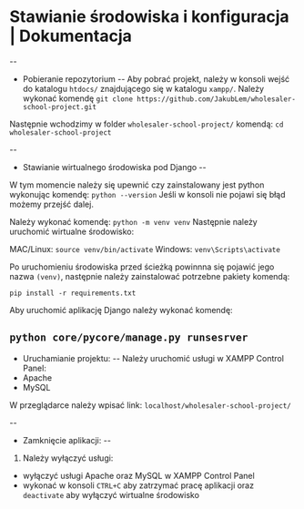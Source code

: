 # Stawianie środowiska i konfiguracja | Dokumentacja
--
- Pobieranie repozytorium
--
Aby pobrać projekt, należy w konsoli wejść do katalogu `htdocs/` znajdującego się w katalogu `xampp/`.
Należy wykonać komendę `git clone https://github.com/JakubLem/wholesaler-school-project.git`

Następnie wchodzimy w folder `wholesaler-school-project/` komendą: 
```cd wholesaler-school-project```


--
- Stawianie wirtualnego środowiska pod Django
--

W tym momencie należy się upewnić czy zainstalowany jest python wykonując komendę: `python --version`
Jeśli w konsoli nie pojawi się błąd możemy przejść dalej.

Należy wykonać komendę: `python -m venv venv`
Następnie należy uruchomić wirtualne środowisko:

MAC/Linux: `source venv/bin/activate`
Windows: `venv\Scripts\activate`

Po uruchomieniu środowiska przed ścieżką powinnna się pojawić jego nazwa `(venv)`, 
następnie należy zainstalować potrzebne pakiety komendą:

`pip install -r requirements.txt`

Aby uruchomić aplikację Django należy wykonać komendę:

`python core/pycore/manage.py runsesrver`
--
- Uruchamianie projektu:
--
Należy uruchomić usługi w XAMPP Control Panel:
- Apache
- MySQL

W przeglądarce należy wpisać link: `localhost/wholesaler-school-project/`

--
- Zamknięcie aplikacji:
--

1. Należy wyłączyć usługi:
- wyłączyć usługi Apache oraz MySQL w XAMPP Control Panel
- wykonać w konsoli `CTRL+C` aby zatrzymać pracę aplikacji 
oraz `deactivate` aby wyłączyć wirtualne środowisko
